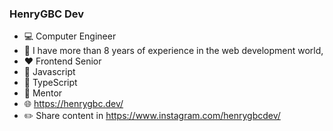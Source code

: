 ### HenryGBC Dev

- :computer: Computer Engineer
- :floppy_disk: I have more than 8 years of experience in the web development world,
- :heart: Frontend Senior
- :yellow_heart: Javascript
- :blue_heart: TypeScript
- :boy: Mentor 
- :globe_with_meridians: https://henrygbc.dev/
- :pencil2: Share content in https://www.instagram.com/henrygbcdev/


